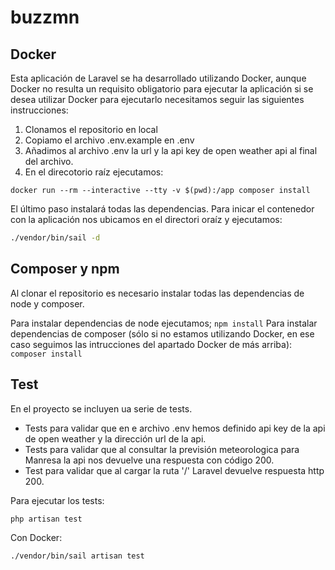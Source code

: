 # buzzmn

## Docker
Esta aplicación de Laravel se ha desarrollado utilizando Docker, aunque Docker no resulta un requisito obligatorio para ejecutar la aplicación si se desea utilizar Docker para ejecutarlo necesitamos seguir las siguientes instrucciones:
1. Clonamos el repositorio en local
2. Copiamo el archivo .env.example en .env
3. Añadimos al archivo .env la url y la api key de open weather api al final del archivo.
4. En el direcotorio raíz ejecutamos: 
```
docker run --rm --interactive --tty -v $(pwd):/app composer install
```

El último paso instalará todas las dependencias. Para inicar el contenedor con la aplicación nos ubicamos en el directori oraíz y ejecutamos: 

```bash
./vendor/bin/sail -d
```

## Composer y npm
Al clonar el repositorio es necesario instalar todas las dependencias de node y composer.

Para instalar dependencias de node ejecutamos; `npm install`
Para instalar dependencias de composer (sólo si no estamos utilizando Docker, en ese caso seguimos las intrucciones del apartado Docker de más arriba): `composer install`

## Test
En el proyecto se incluyen ua serie de tests.
- Tests para validar que en e archivo .env hemos definido api key de la api de open weather y la dirección url de la api.
- Tests para validar que al consultar la previsión meteorologica para Manresa la api nos devuelve una respuesta con código 200.
- Test para validar que al cargar la ruta '/' Laravel devuelve respuesta http 200.

Para ejecutar los tests:
```bash
php artisan test
```

Con Docker:
```bash
./vendor/bin/sail artisan test
```
